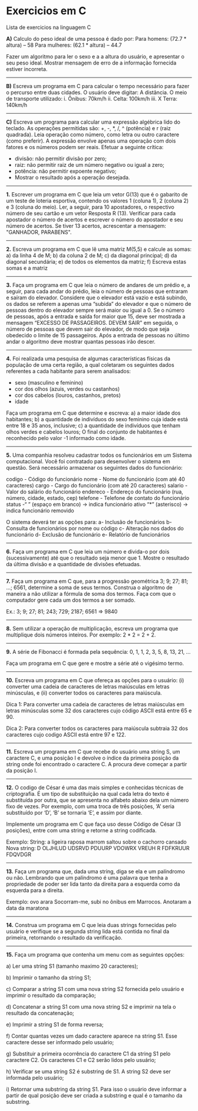 # Exercicios em C
 Lista de exercicios na linguagem C

**A)** Calculo do peso ideal de uma pessoa é dado por:
Para homens: (72.7 * altura) – 58
Para mulheres: (62.1 * altura) – 44.7

Fazer um algoritmo para ler o sexo e a a altura do usuário, e
apresentar o seu peso ideal. Mostrar mensagem de erro de a
informação fornecida estiver incorreta.

---

**B)** Escreva um programa em C para calcular o tempo necessário para fazer o percurso entre duas cidades. O usuário deve digitar:
A distância.
O meio de transporte utilizado:
  i. Ônibus:  70km/h
 ii. Celta:   100km/h
iii. X Terra: 140km/h

---

**C)** Escreva um programa para calcular uma expressão algébrica lido do teclado. 
As operações permitidas são: +, -, *, /, ^ (potência) e r (raiz quadrada). 
Leia operação como número, como letra ou outro caractere (como preferir). 
A expressão envolve apenas uma operação com dois fatores e os números podem ser reais. Efetuar a seguinte crítica:

 - divisão: não permitir divisão por zero;
 - raiz: não permitir raiz de um número negativo ou igual a zero;
 - potência: não permitir expoente negativo;
 - Mostrar o resultado após a operação desejada.

---
 
 **1.** Escrever um programa em C que leia um vetor G(13) que é o gabarito de um
teste de loteria esportiva, contendo os valores 1 (coluna 1), 2 (coluna 2) e 3
(coluna do meio). Ler, a seguir, para 10 apostadores, o respectivo número de
seu cartão e um vetor Resposta R (13). Verificar para cada apostador o número
de acertos e escrever o número do apostador e seu número de acertos. Se tiver
13 acertos, acrescentar a mensagem: "GANHADOR, PARABENS".

---

**2.** Escreva um programa em C que lê uma matriz M(5,5) e calcule as somas:
a) da linha 4 de M;
b) da coluna 2 de M;
c) da diagonal principal;
d) da diagonal secundária;
e) de todos os elementos da matriz;
f) Escreva estas somas e a matriz

---

**3.** Faça um programa em C que leia o número de andares de um prédio e, a seguir,
para cada andar do prédio, leia o número de pessoas que entraram e saíram do
elevador. Considere que o elevador está vazio e está subindo, os dados se
referem a apenas uma “subida” do elevador e que o número de pessoas dentro
do elevador sempre será maior ou igual a 0.
Se o número de pessoas, após a entrada e saída for maior que 15, deve ser
mostrada a mensagem “EXCESSO DE PASSAGEIROS. DEVEM SAIR" em
seguida, o número de pessoas que devem sair do elevador, de modo que seja
obedecido o limite de 15 passageiros.
Após a entrada de pessoas no último andar o algoritmo deve mostrar quantas
pessoas irão descer.

---

**4.** Foi realizada uma pesquisa de algumas características físicas da população de
uma certa região, a qual coletaram os seguintes dados referentes a cada
habitante para serem analisados:

- sexo (masculino e feminino)
- cor dos olhos (azuis, verdes ou castanhos)
- cor dos cabelos (louros, castanhos, pretos)
- idade

Faça um programa em C que determine e escreva:
a) a maior idade dos habitantes;
b) a quantidade de indivíduos do sexo feminino cuja idade está entre 18 e 35
anos, inclusive;
c) a quantidade de indivíduos que tenham olhos verdes e cabelos louros;
O final do conjunto de habitantes é reconhecido pelo valor -1 informado como
idade.

---

**5.** Uma companhia resolveu cadastrar todos os funcionários em um Sistema
computacional. Você foi contratado para desenvolver o sistema em questão. Será
necessário armazenar os seguintes dados do funcionário:

codigo - Código do funcionário
nome - Nome do funcionário (com até 40 caracteres)
cargo - Cargo do funcionário (com até 20 caracteres)
salario - Valor do salário do funcionário
endereco - Endereço do funcionário (rua, número, cidade, estado, cep)
telefone - Telefone de contato do funcionário
status -“ ” (espaço em branco) -> indica funcionário ativo
“*” (asterisco) -> indica funcionário removido

O sistema deverá ter as opções para:
a- Inclusão de funcionários
b- Consulta de funcionários por nome ou código
c- Alteração nos dados do funcionário
d- Exclusão de funcionário
e- Relatório de funcionários

---

**6.** Faça um programa em C que leia um número e divida-o por dois
(sucessivamente) até que o resultado seja menor que 1. Mostre o resultado da
última divisão e a quantidade de divisões efetuadas.

---

**7.** Faça um programa em C que, para a progressão geométrica 3; 9; 27; 81; ...;
6561, determine a soma de seus termos. Construa o algoritmo de maneira a
não utilizar a fórmula de soma dos termos. Faça com que o computador gere
cada um dos termos a ser somado.

Ex.: 3; 9; 27; 81; 243; 729; 2187; 6561 => 9840

---

**8.** Sem utilizar a operação de multiplicação, escreva um programa que multiplique
dois números inteiros. Por exemplo: 2 * 2 = 2 + 2.

---

**9.** A série de Fibonacci é formada pela sequência:
0, 1, 1, 2, 3, 5, 8, 13, 21, ...

Faça um programa em C que gere e mostre a série até o vigésimo termo.

---

**10.** Escreva um programa em C que ofereça as opções para o usuário: (i) converter
uma cadeia de caracteres de letras maiúsculas em letras minúsculas, e (ii)
converter todos os caracteres para maiúscula.

Dica 1: Para converter uma cadeia de caracteres de letras maiúsculas em letras
minúsculas some 32 dos caracteres cujo código ASCII está entre 65 e 90.

Dica 2: Para converter todos os caracteres para maiúscula subtraia 32 dos
caracteres cujo codigo ASCII está entre 97 e 122.

---

**11.** Escreva um programa em C que recebe do usuário uma string S, um caractere
C, e uma posição I e devolve o índice da primeira posição da string onde foi
encontrado o caractere C. A procura deve começar a partir da posição I.

---

**12.** O codigo de César é uma das mais simples e conhecidas técnicas de
criptografia. É um tipo de substituição na qual cada letra do texto é substituída
por outra, que se apresenta no alfabeto abaixo dela um número fixo de vezes.
Por exemplo, com uma troca de três posições, ‘A’ seria substituído por ‘D’, ‘B’ se
tornaria ‘E’, e assim por diante.

Implemente um programa em C que faça uso desse Código de César (3
posições), entre com uma string e retorne a string codificada.

Exemplo:
String: a ligeira raposa marrom saltou sobre o cachorro cansado
Nova string: D OLJHLUD UDSRVD PDUURP VDOWRX VREUH R
FDFKRUUR FDQVDGR

---

**13.** Faça um programa que, dada uma string, diga se ela e um palíndromo ou
não. Lembrando que um palíndromo é uma palavra que tenha a
propriedade de poder ser lida tanto da direita para a esquerda como da
esquerda para a direita.

Exemplo: ovo
arara
Socorram-me, subi no ônibus em Marrocos. Anotaram a data
da maratona 

---

**14.** Construa um programa em C que leia duas strings fornecidas pelo usuário
e verifique se a segunda string lida está contida no final da primeira,
retornando o resultado da verificação.

---

**15.** Faça um programa que contenha um menu com as seguintes opções:

a) Ler uma string S1 (tamanho maximo 20 caracteres);

b) Imprimir o tamanho da string S1;

c) Comparar a string S1 com uma nova string S2 fornecida pelo usuário
e imprimir o resultado da comparação;

d) Concatenar a string S1 com uma nova string S2 e imprimir na tela o
resultado da concatenação;

e) Imprimir a string S1 de forma reversa;

f) Contar quantas vezes um dado caractere aparece na string S1. Esse
caractere desse ser informado pelo usuário;

g) Substituir a primeira ocorrência do caractere C1 da string S1 pelo
caractere C2. Os caracteres C1 e C2 serão lidos pelo usuário;

h) Verificar se uma string S2 é substring de S1. A string S2 deve ser
informada pelo usuário;

i) Retornar uma substring da string S1. Para isso o usuário deve
informar a partir de qual posição deve ser criada a substring e qual é
o tamanho da substring.
